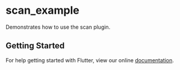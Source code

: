 # scan_example

Demonstrates how to use the scan plugin.

## Getting Started

For help getting started with Flutter, view our online
[documentation](https://flutter.io/).
